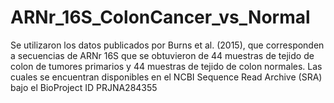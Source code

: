 # ARNr_16S_ColonCancer_vs_Normal
Se utilizaron los datos publicados por Burns et al. (2015), que corresponden a
secuencias de ARNr 16S que se obtuvieron de 44 muestras de tejido de colon de
tumores primarios y 44 muestras de tejido de colon normales. Las cuales se
encuentran disponibles en el NCBI Sequence Read Archive (SRA) bajo el
BioProject ID PRJNA284355
